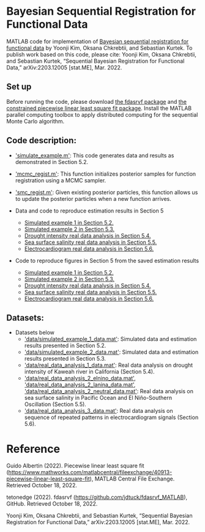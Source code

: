 # Bayesian Sequential Registration for Functional Data
MATLAB code for implementation of [Bayesian sequential registration for functional data](https://arxiv.org/abs/2203.12005) by Yoonji Kim, Oksana Chkrebtii, and Sebastian Kurtek. To publish work based on this code, please cite: Yoonji Kim, Oksana Chkrebtii, and Sebastian Kurtek, “Sequential Bayesian Registration for Functional Data,” arXiv:2203.12005 [stat.ME], Mar. 2022.

## Set up
Before running the code, please download [the fdasrvf package](https://github.com/jdtuck/fdasrvf_MATLAB) and [the constrained piecewise linear least square fit package](https://www.mathworks.com/matlabcentral/fileexchange/40913-piecewise-linear-least-square-fit). Install the MATLAB parallel computing toolbox to apply distributed computing for the sequential Monte Carlo algorithm.

## Code description:

- ['simulate_example.m'](simulate_example.m): This code generates data and results as demonstrated in Section 5.2.
- ['mcmc_regist.m'](mcmc_regist.m): This function initializes posterior samples for function registration using a MCMC sampler.
- ['smc_regist.m'](smc_regist.m): Given existing posterior particles, this function allows us to update the posterior particles when a new function arrives.

- Data and code to reproduce estimation results in Section 5
  - [Simulated example 1 in Section 5.2.](simulated_example_1.m)
  - [Simulated example 2 in Section 5.3.](simulated_example_2.m)
  - [Drought intensity real data analysis in Section 5.4.](real_data_analysis_1.m)
  - [Sea surface salinity real data analysis in Section 5.5.](real_data_analysis_2.m)
  - [Electrocardiogram real data analysis in Section 5.6.](real_data_analysis_3.m)

- Code to reproduce figures in Section 5 from the saved estimation results
  - [Simulated example 1 in Section 5.2.](simulated_example_1_results.m)
  - [Simulated example 2 in Section 5.3.](simulated_example_2_results.m)
  - [Drought intensity real data analysis in Section 5.4.](real_data_analysis_1_results.m)
  - [Sea surface salinity real data analysis in Section 5.5.](real_data_analysis_2_results.m)
  - [Electrocardiogram real data analysis in Section 5.6.](real_data_analysis_3_results.m)

## Datasets:

- Datasets below 
  - ['data/simulated_example_1_data.mat'](data/simulated_example_1_data.mat): Simulated data and estimation results presented in Section 5.2.
  - ['data/simulated_example_2_data.mat'](data/simulated_example_2_data.mat): Simulated data and estimation results presented in Section 5.3.
  - ['data/real_data_analysis_1_data.mat'](data/real_data_analysis_1_data.mat): Real data analysis on drought intensity of Kaweah river in California (Section 5.4).
  - ['data/real_data_analysis_2_elnino_data.mat'](data/real_data_analysis_2_elnino_data.mat), ['data/real_data_analysis_2_lanina_data.mat'](data/real_data_analysis_2_lanina_data.mat), ['data/real_data_analysis_2_neutral_data.mat'](data/real_data_analysis_2_neutral_data.mat): Real data analysis on sea surface salinity in Pacific Ocean and El Niño-Southern Oscillation (Section 5.5).
  - ['data/real_data_analysis_3_data.mat'](data/real_data_analysis_3_data.mat): Real data analysis on sequence of repeated patterns in electrocardiogram signals (Section 5.6).

# Reference

Guido Albertin (2022). Piecewise linear least square fit (https://www.mathworks.com/matlabcentral/fileexchange/40913-piecewise-linear-least-square-fit), MATLAB Central File Exchange. Retrieved October 18, 2022.

tetonedge (2022). fdasrvf (https://github.com/jdtuck/fdasrvf_MATLAB), GitHub. Retrieved October 18, 2022.

Yoonji Kim, Oksana Chkrebtii, and Sebastian Kurtek, “Sequential Bayesian Registration for Functional Data,” arXiv:2203.12005 [stat.ME], Mar. 2022.
